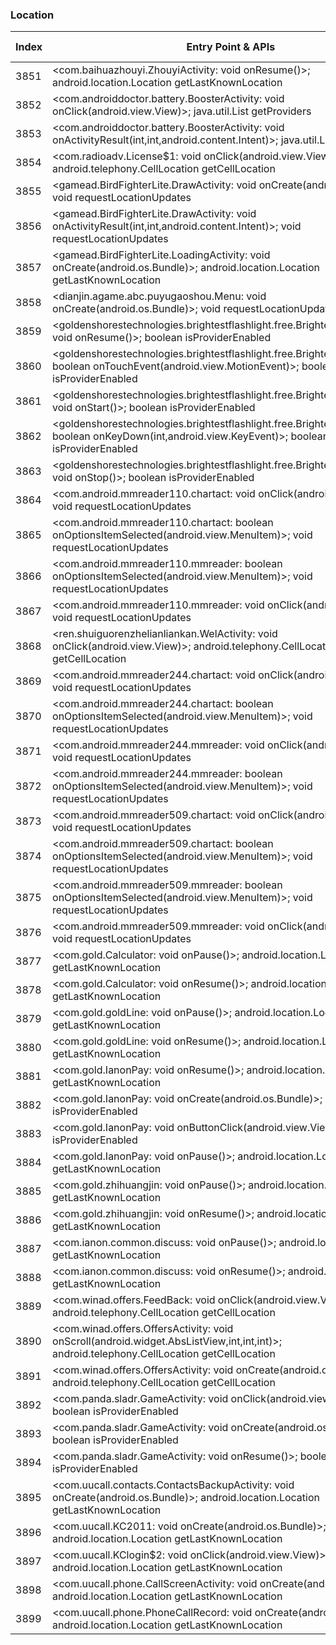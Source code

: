 ### Location
| Index | Entry Point & APIs | Screen shot | Resource id | Label |
| ------------- | ------------- | ------------- |-------------|-------------|
| 3851 | <com.baihuazhouyi.ZhouyiActivity: void onResume()>; android.location.Location getLastKnownLocation | ![](D:\COSMOS\output\py\Drebin\VirusShare_Android_20130506\VirusShare_dec51eff4bbb9768ece441c5b7ed61c9\com.baihuazhouyi.ZhouyiActivity.png) |  | |
| 3852 | <com.androiddoctor.battery.BoosterActivity: void onClick(android.view.View)>; java.util.List getProviders | ![](D:\COSMOS\output\py\Drebin\VirusShare_Android_20130506\VirusShare_df4595ee727706d2cfdb7c9a1fe9e079\com.androiddoctor.battery.BoosterActivity.png) |  | |
| 3853 | <com.androiddoctor.battery.BoosterActivity: void onActivityResult(int,int,android.content.Intent)>; java.util.List getProviders | ![](D:\COSMOS\output\py\Drebin\VirusShare_Android_20130506\VirusShare_df4595ee727706d2cfdb7c9a1fe9e079\com.androiddoctor.battery.BoosterActivity.png) |  | |
| 3854 | <com.radioadv.License$1: void onClick(android.view.View)>; android.telephony.CellLocation getCellLocation | ![](D:\COSMOS\output\py\Drebin\VirusShare_Android_20130506\VirusShare_dff0a4e5e933a163db9f4bb732d0654e\com.radioadv.License.png) |  | |
| 3855 | <gamead.BirdFighterLite.DrawActivity: void onCreate(android.os.Bundle)>; void requestLocationUpdates | ![](D:\COSMOS\output\py\Drebin\VirusShare_Android_20130506\VirusShare_e0145a1c51450789d8412716db89358f\gamead.BirdFighterLite.DrawActivity.png) |  | |
| 3856 | <gamead.BirdFighterLite.DrawActivity: void onActivityResult(int,int,android.content.Intent)>; void requestLocationUpdates | ![](D:\COSMOS\output\py\Drebin\VirusShare_Android_20130506\VirusShare_e0145a1c51450789d8412716db89358f\gamead.BirdFighterLite.DrawActivity.png) |  | |
| 3857 | <gamead.BirdFighterLite.LoadingActivity: void onCreate(android.os.Bundle)>; android.location.Location getLastKnownLocation | ![](D:\COSMOS\output\py\Drebin\VirusShare_Android_20130506\VirusShare_e0145a1c51450789d8412716db89358f\gamead.BirdFighterLite.LoadingActivity.png) |  | |
| 3858 | <dianjin.agame.abc.puyugaoshou.Menu: void onCreate(android.os.Bundle)>; void requestLocationUpdates | ![](D:\COSMOS\output\py\Drebin\VirusShare_Android_20130506\VirusShare_e01ee3ee8dc73bcd5bf539912ec3565d\dianjin.agame.abc.puyugaoshou.Menu.png) |  | |
| 3859 | <goldenshorestechnologies.brightestflashlight.free.BrightestFlashlightMain: void onResume()>; boolean isProviderEnabled | ![](D:\COSMOS\output\py\Drebin\VirusShare_Android_20130506\VirusShare_e02caeafcbe65ad069c102ae81c07251\goldenshorestechnologies.brightestflashlight.free.BrightestFlashlightMain.png) |  | |
| 3860 | <goldenshorestechnologies.brightestflashlight.free.BrightestFlashlightMain: boolean onTouchEvent(android.view.MotionEvent)>; boolean isProviderEnabled | ![](D:\COSMOS\output\py\Drebin\VirusShare_Android_20130506\VirusShare_e02caeafcbe65ad069c102ae81c07251\goldenshorestechnologies.brightestflashlight.free.BrightestFlashlightMain.png) |  | |
| 3861 | <goldenshorestechnologies.brightestflashlight.free.BrightestFlashlightMain: void onStart()>; boolean isProviderEnabled | ![](D:\COSMOS\output\py\Drebin\VirusShare_Android_20130506\VirusShare_e02caeafcbe65ad069c102ae81c07251\goldenshorestechnologies.brightestflashlight.free.BrightestFlashlightMain.png) |  | |
| 3862 | <goldenshorestechnologies.brightestflashlight.free.BrightestFlashlightMain: boolean onKeyDown(int,android.view.KeyEvent)>; boolean isProviderEnabled | ![](D:\COSMOS\output\py\Drebin\VirusShare_Android_20130506\VirusShare_e02caeafcbe65ad069c102ae81c07251\goldenshorestechnologies.brightestflashlight.free.BrightestFlashlightMain.png) |  | |
| 3863 | <goldenshorestechnologies.brightestflashlight.free.BrightestFlashlightMain: void onStop()>; boolean isProviderEnabled | ![](D:\COSMOS\output\py\Drebin\VirusShare_Android_20130506\VirusShare_e02caeafcbe65ad069c102ae81c07251\goldenshorestechnologies.brightestflashlight.free.BrightestFlashlightMain.png) |  | |
| 3864 | <com.android.mmreader110.chartact: void onClick(android.view.View)>; void requestLocationUpdates | ![](D:\COSMOS\output\py\Drebin\VirusShare_Android_20130506\VirusShare_e143f12b7fd3ec7939baca0b9068a136\com.android.mmreader110.chartact.png) |  | |
| 3865 | <com.android.mmreader110.chartact: boolean onOptionsItemSelected(android.view.MenuItem)>; void requestLocationUpdates | ![](D:\COSMOS\output\py\Drebin\VirusShare_Android_20130506\VirusShare_e143f12b7fd3ec7939baca0b9068a136\com.android.mmreader110.chartact.png) |  | |
| 3866 | <com.android.mmreader110.mmreader: boolean onOptionsItemSelected(android.view.MenuItem)>; void requestLocationUpdates | ![](D:\COSMOS\output\py\Drebin\VirusShare_Android_20130506\VirusShare_e143f12b7fd3ec7939baca0b9068a136\com.android.mmreader110.mmreader.png) |  | |
| 3867 | <com.android.mmreader110.mmreader: void onClick(android.view.View)>; void requestLocationUpdates | ![](D:\COSMOS\output\py\Drebin\VirusShare_Android_20130506\VirusShare_e143f12b7fd3ec7939baca0b9068a136\com.android.mmreader110.mmreader.png) |  | |
| 3868 | <ren.shuiguorenzhelianliankan.WelActivity: void onClick(android.view.View)>; android.telephony.CellLocation getCellLocation | ![](D:\COSMOS\output\py\Drebin\VirusShare_Android_20130506\VirusShare_e207c24ae6c0c664b5cd7194629fce93\ren.shuiguorenzhelianliankan.WelActivity.png) |  | |
| 3869 | <com.android.mmreader244.chartact: void onClick(android.view.View)>; void requestLocationUpdates | ![](D:\COSMOS\output\py\Drebin\VirusShare_Android_20130506\VirusShare_e292cb308c5f109959ea47b06c7f5fac\com.android.mmreader244.chartact.png) |  | |
| 3870 | <com.android.mmreader244.chartact: boolean onOptionsItemSelected(android.view.MenuItem)>; void requestLocationUpdates | ![](D:\COSMOS\output\py\Drebin\VirusShare_Android_20130506\VirusShare_e292cb308c5f109959ea47b06c7f5fac\com.android.mmreader244.chartact.png) |  | |
| 3871 | <com.android.mmreader244.mmreader: void onClick(android.view.View)>; void requestLocationUpdates | ![](D:\COSMOS\output\py\Drebin\VirusShare_Android_20130506\VirusShare_e292cb308c5f109959ea47b06c7f5fac\com.android.mmreader244.mmreader.png) |  | |
| 3872 | <com.android.mmreader244.mmreader: boolean onOptionsItemSelected(android.view.MenuItem)>; void requestLocationUpdates | ![](D:\COSMOS\output\py\Drebin\VirusShare_Android_20130506\VirusShare_e292cb308c5f109959ea47b06c7f5fac\com.android.mmreader244.mmreader.png) |  | |
| 3873 | <com.android.mmreader509.chartact: void onClick(android.view.View)>; void requestLocationUpdates | ![](D:\COSMOS\output\py\Drebin\VirusShare_Android_20130506\VirusShare_e2998aba060e4fe88875ba3504897f82\com.android.mmreader509.chartact.png) |  | |
| 3874 | <com.android.mmreader509.chartact: boolean onOptionsItemSelected(android.view.MenuItem)>; void requestLocationUpdates | ![](D:\COSMOS\output\py\Drebin\VirusShare_Android_20130506\VirusShare_e2998aba060e4fe88875ba3504897f82\com.android.mmreader509.chartact.png) |  | |
| 3875 | <com.android.mmreader509.mmreader: boolean onOptionsItemSelected(android.view.MenuItem)>; void requestLocationUpdates | ![](D:\COSMOS\output\py\Drebin\VirusShare_Android_20130506\VirusShare_e2998aba060e4fe88875ba3504897f82\com.android.mmreader509.mmreader.png) |  | |
| 3876 | <com.android.mmreader509.mmreader: void onClick(android.view.View)>; void requestLocationUpdates | ![](D:\COSMOS\output\py\Drebin\VirusShare_Android_20130506\VirusShare_e2998aba060e4fe88875ba3504897f82\com.android.mmreader509.mmreader.png) |  | |
| 3877 | <com.gold.Calculator: void onPause()>; android.location.Location getLastKnownLocation | ![](D:\COSMOS\output\py\Drebin\VirusShare_Android_20130506\VirusShare_e2f62fad22afb1f68188432664512594\com.gold.Calculator.png) |  | |
| 3878 | <com.gold.Calculator: void onResume()>; android.location.Location getLastKnownLocation | ![](D:\COSMOS\output\py\Drebin\VirusShare_Android_20130506\VirusShare_e2f62fad22afb1f68188432664512594\com.gold.Calculator.png) |  | |
| 3879 | <com.gold.goldLine: void onPause()>; android.location.Location getLastKnownLocation | ![](D:\COSMOS\output\py\Drebin\VirusShare_Android_20130506\VirusShare_e2f62fad22afb1f68188432664512594\com.gold.goldLine.png) |  | |
| 3880 | <com.gold.goldLine: void onResume()>; android.location.Location getLastKnownLocation | ![](D:\COSMOS\output\py\Drebin\VirusShare_Android_20130506\VirusShare_e2f62fad22afb1f68188432664512594\com.gold.goldLine.png) |  | |
| 3881 | <com.gold.IanonPay: void onResume()>; android.location.Location getLastKnownLocation | ![](D:\COSMOS\output\py\Drebin\VirusShare_Android_20130506\VirusShare_e2f62fad22afb1f68188432664512594\com.gold.IanonPay.png) |  | |
| 3882 | <com.gold.IanonPay: void onCreate(android.os.Bundle)>; boolean isProviderEnabled | ![](D:\COSMOS\output\py\Drebin\VirusShare_Android_20130506\VirusShare_e2f62fad22afb1f68188432664512594\com.gold.IanonPay.png) |  | |
| 3883 | <com.gold.IanonPay: void onButtonClick(android.view.View)>; boolean isProviderEnabled | ![](D:\COSMOS\output\py\Drebin\VirusShare_Android_20130506\VirusShare_e2f62fad22afb1f68188432664512594\com.gold.IanonPay.png) |  | |
| 3884 | <com.gold.IanonPay: void onPause()>; android.location.Location getLastKnownLocation | ![](D:\COSMOS\output\py\Drebin\VirusShare_Android_20130506\VirusShare_e2f62fad22afb1f68188432664512594\com.gold.IanonPay.png) |  | |
| 3885 | <com.gold.zhihuangjin: void onPause()>; android.location.Location getLastKnownLocation | ![](D:\COSMOS\output\py\Drebin\VirusShare_Android_20130506\VirusShare_e2f62fad22afb1f68188432664512594\com.gold.zhihuangjin.png) |  | |
| 3886 | <com.gold.zhihuangjin: void onResume()>; android.location.Location getLastKnownLocation | ![](D:\COSMOS\output\py\Drebin\VirusShare_Android_20130506\VirusShare_e2f62fad22afb1f68188432664512594\com.gold.zhihuangjin.png) |  | |
| 3887 | <com.ianon.common.discuss: void onPause()>; android.location.Location getLastKnownLocation | ![](D:\COSMOS\output\py\Drebin\VirusShare_Android_20130506\VirusShare_e2f62fad22afb1f68188432664512594\com.ianon.common.discuss.png) |  | |
| 3888 | <com.ianon.common.discuss: void onResume()>; android.location.Location getLastKnownLocation | ![](D:\COSMOS\output\py\Drebin\VirusShare_Android_20130506\VirusShare_e2f62fad22afb1f68188432664512594\com.ianon.common.discuss.png) |  | |
| 3889 | <com.winad.offers.FeedBack: void onClick(android.view.View)>; android.telephony.CellLocation getCellLocation | ![](D:\COSMOS\output\py\Drebin\VirusShare_Android_20130506\VirusShare_e2f62fad22afb1f68188432664512594\com.winad.offers.FeedBack.png) |  | |
| 3890 | <com.winad.offers.OffersActivity: void onScroll(android.widget.AbsListView,int,int,int)>; android.telephony.CellLocation getCellLocation | ![](D:\COSMOS\output\py\Drebin\VirusShare_Android_20130506\VirusShare_e2f62fad22afb1f68188432664512594\com.winad.offers.OffersActivity.png) |  | |
| 3891 | <com.winad.offers.OffersActivity: void onCreate(android.os.Bundle)>; android.telephony.CellLocation getCellLocation | ![](D:\COSMOS\output\py\Drebin\VirusShare_Android_20130506\VirusShare_e2f62fad22afb1f68188432664512594\com.winad.offers.OffersActivity.png) |  | |
| 3892 | <com.panda.sladr.GameActivity: void onClick(android.view.View)>; boolean isProviderEnabled | ![](D:\COSMOS\output\py\Drebin\VirusShare_Android_20130506\VirusShare_e3617501043e74f26f194aa151ff74b7\com.panda.sladr.GameActivity.png) |  | |
| 3893 | <com.panda.sladr.GameActivity: void onCreate(android.os.Bundle)>; boolean isProviderEnabled | ![](D:\COSMOS\output\py\Drebin\VirusShare_Android_20130506\VirusShare_e3617501043e74f26f194aa151ff74b7\com.panda.sladr.GameActivity.png) |  | |
| 3894 | <com.panda.sladr.GameActivity: void onResume()>; boolean isProviderEnabled | ![](D:\COSMOS\output\py\Drebin\VirusShare_Android_20130506\VirusShare_e3617501043e74f26f194aa151ff74b7\com.panda.sladr.GameActivity.png) |  | |
| 3895 | <com.uucall.contacts.ContactsBackupActivity: void onCreate(android.os.Bundle)>; android.location.Location getLastKnownLocation | ![](D:\COSMOS\output\py\Drebin\VirusShare_Android_20130506\VirusShare_e3b23517eab448632b51e98466d1f7a3\com.uucall.contacts.ContactsBackupActivity.png) |  | |
| 3896 | <com.uucall.KC2011: void onCreate(android.os.Bundle)>; android.location.Location getLastKnownLocation | ![](D:\COSMOS\output\py\Drebin\VirusShare_Android_20130506\VirusShare_e3b23517eab448632b51e98466d1f7a3\com.uucall.KC2011.png) |  | |
| 3897 | <com.uucall.KClogin$2: void onClick(android.view.View)>; android.location.Location getLastKnownLocation | ![](D:\COSMOS\output\py\Drebin\VirusShare_Android_20130506\VirusShare_e3b23517eab448632b51e98466d1f7a3\com.uucall.KClogin.png) |  | |
| 3898 | <com.uucall.phone.CallScreenActivity: void onCreate(android.os.Bundle)>; android.location.Location getLastKnownLocation | ![](D:\COSMOS\output\py\Drebin\VirusShare_Android_20130506\VirusShare_e3b23517eab448632b51e98466d1f7a3\com.uucall.phone.CallScreenActivity.png) |  | |
| 3899 | <com.uucall.phone.PhoneCallRecord: void onCreate(android.os.Bundle)>; android.location.Location getLastKnownLocation | ![](D:\COSMOS\output\py\Drebin\VirusShare_Android_20130506\VirusShare_e3b23517eab448632b51e98466d1f7a3\com.uucall.phone.PhoneCallRecord.png) |  | |
